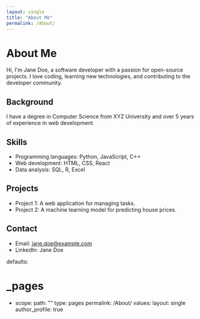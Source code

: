 ```yaml
---
layout: single
title: "About Me"
permalink: /About/
---
```


# About Me

Hi, I'm Jane Doe, a software developer with a passion for open-source projects. I love coding, learning new technologies, and contributing to the developer community.

## Background

I have a degree in Computer Science from XYZ University and over 5 years of experience in web development.

## Skills

- Programming languages: Python, JavaScript, C++
- Web development: HTML, CSS, React
- Data analysis: SQL, R, Excel

## Projects

- Project 1: A web application for managing tasks.
- Project 2: A machine learning model for predicting house prices.

## Contact

- Email: jane.doe@example.com
- LinkedIn: Jane Doe

defaults:
  # _pages
  - scope:
      path: ""
      type: pages
    permalink: /About/
    values:
      layout: single
      author_profile: true


